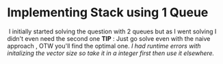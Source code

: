 # Implementing Stack using 1 Queue
​
I initially started solving the question with 2 queues but as I went solving I didn't even need the second one
**TIP** : Just go solve even with the naive approach , OTW you'll find the optimal one.
​
*I had runtime errors with initalizing the vector size so take it in a integer first then use it elsewhere.*